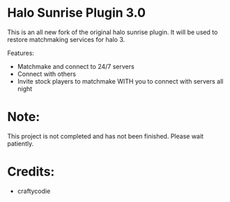 # Halo Sunrise Plugin 3.0

This is an all new fork of the original halo sunrise plugin. It will be used to restore matchmaking services for halo 3.

Features:
* Matchmake and connect to 24/7 servers
* Connect with others
* Invite stock players to matchmake WITH you to connect with servers all night

# Note:
This project is not completed and has not been finished. Please wait patiently.

# Credits:
* craftycodie
